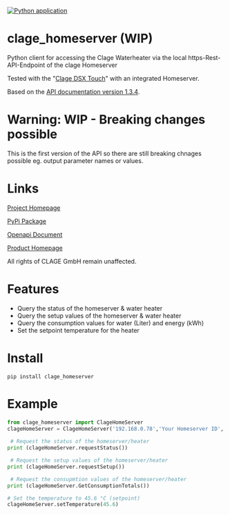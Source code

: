 [![Python application](https://github.com/klacol/clage_homerserver/actions/workflows/pythonapp.yml/badge.svg)](https://github.com/klacol/clage_homerserver/actions/workflows/pythonapp.yml)

# clage_homeserver (WIP)
Python client for accessing the Clage Waterheater via the local https-Rest-API-Endpoint of the clage Homeserver

Tested with the "[Clage DSX Touch](https://www.clage.de/de/produkte/e-komfortdurchlauferhitzer/DSX-Touch)" with an integrated Homeserver.

Based on the [API documentation version 1.3.4](https://github.com/klacol/clage-homerserver-api/blob/master/api-docs/CLAGE%20HomeServer%20API%20v1.3.4.pdf).

# Warning: WIP - Breaking changes possible
This is the first version of the API so there are still breaking chnages possible eg. output parameter names or values.

# Links
[Project Homepage](https://github.com/klacol/clage_homeserver)

[PyPi Package](https://pypi.org/project/clage_homeserver)

[Openapi Document](https://app.swaggerhub.com/apis/klacol/ClageHomeServer/1.0.0) 

[Product Homepage](https://www.clage.de/de/produkte/e-komfortdurchlauferhitzer/DSX-Touch)

All rights of CLAGE GmbH remain unaffected.

# Features
- Query the status of the homeserver & water heater
- Query the setup values of the homeserver & water heater
- Query the consumption values for water (Liter) and energy (kWh)
- Set the setpoint temperature for the heater

# Install

```
pip install clage_homeserver
```

# Example

```python
from clage_homeserver import ClageHomeServer
clageHomeServer = ClageHomeServer('192.168.0.78','Your Homeserver ID','Your Heater ID') 
 
 # Request the status of the homeserver/heater
print (clageHomeServer.requestStatus())

 # Request the setup values of the homeserver/heater
print (clageHomeServer.requestSetup())

 # Request the consupmtion values of the homeserver/heater
print (clageHomeServer.GetConsumptionTotals())

# Set the temperature to 45.6 °C (setpoint)
clageHomeServer.setTemperature(45.6)
```
